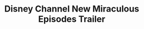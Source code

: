 ---
layout: entry
title: Disney Channel New Miraculous Episodes Trailer
organization: Disney Channel
usagedate: 2023-10-28
language: de
fulltitle: Disney Channel New Miraculous Episodes Trailer
watermark: None
---
